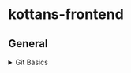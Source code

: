 # kottans-frontend

## General
<details><summary>Git Basics</summary>
  <h3>Coursera Introduction to Git and GitHub</h3>
<details><summary>Week 1</summary>
  <img src="https://github.com/kryvoshei/kottans-frontend/blob/main/task_git_basics/coursera-git-week-1.png">
  </details>
  <details><summary>Week 2</summary>
  <img src="https://github.com/kryvoshei/kottans-frontend/blob/main/task_git_basics/coursera-git-week-2.png">
  </details>
  
**Things new to me:**
I have used before a few commands, such as ***git add***, ***git commit***, ***git push***, ***git clone***, ***git status***, ***git merge*** so many things were actually new. They definitely should be put into practice as much as possible to solidify knowledge.

**What surprised me:**
The anatomy of a commit message was a complete discovery. So, I know now that a commit message is generally broken up into a few sections. The first line is usually kept to about 50 characters or less. The line contains a short description of what the commit changes are about. After the first line, comes an empty line, and the rest of the text is usually kept under 72 characters.

**Things to be used in the future:**
- git rm - deletes or removes a file;
- git reset - basically resets the repo, throwing away some changes;
- git commit --amend - is used to make changes to commits after-the-fact, which can be useful for making notes about a given commit;
- git revert - makes a new commit which effectively rolls back a previous commit.

<h3> learngitbranching.js.org</h3>
<details><summary>Introduction Sequence</summary>
  <img src="https://github.com/kryvoshei/kottans-frontend/blob/main/task_git_basics/introduction-sequence.png">
  </details>
  <details><summary>Push and Pull</summary>
  <img src="https://github.com/kryvoshei/kottans-frontend/blob/main/task_git_basics/push-pull.png">
  </details>
  
**Things new to me:**
Introduction to git commits was quite simple. But it never hurts to repeat the information.

**What surprised me:**
Practicing how to fetch data from a remote repository with the command ***git fetch*** was valuable.

**Things to be used in the future:**
All the commands from this part of https://learngitbranching.js.org/ (namely, git push, git pull, git fetch, etc.) can be used in the workflow. 
</details>
